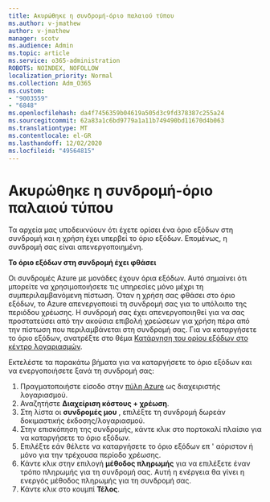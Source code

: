 ```yaml
---
title: Ακυρώθηκε η συνδρομή-όριο παλαιού τύπου
ms.author: v-jmathew
author: v-jmathew
manager: scotv
ms.audience: Admin
ms.topic: article
ms.service: o365-administration
ROBOTS: NOINDEX, NOFOLLOW
localization_priority: Normal
ms.collection: Adm_O365
ms.custom:
- "9003559"
- "6848"
ms.openlocfilehash: da4f7456359b04619a505d3c9fd378387c255a24
ms.sourcegitcommit: 62a83a1c6bd9779a1a11b749490bd11670d4b063
ms.translationtype: MT
ms.contentlocale: el-GR
ms.lasthandoff: 12/02/2020
ms.locfileid: "49564815"
---
```

# <a name="subscription-cancelled---legacy---spending-limit"></a>Ακυρώθηκε η συνδρομή-όριο παλαιού τύπου

Τα αρχεία μας υποδεικνύουν ότι έχετε ορίσει ένα όριο εξόδων στη συνδρομή και η χρήση έχει υπερβεί το όριο εξόδων. Επομένως, η συνδρομή σας είναι απενεργοποιημένη.

**Το όριο εξόδων στη συνδρομή έχει φθάσει**

Οι συνδρομές Azure με μονάδες έχουν όρια εξόδων. Αυτό σημαίνει ότι μπορείτε να χρησιμοποιήσετε τις υπηρεσίες μόνο μέχρι τη συμπεριλαμβανόμενη πίστωση. Όταν η χρήση σας φθάσει στο όριο εξόδων, το Azure απενεργοποιεί τη συνδρομή σας για το υπόλοιπο της περιόδου χρέωσης. Η συνδρομή σας έχει απενεργοποιηθεί για να σας προστατεύσει από την ακούσια επιβολή χρεώσεων για χρήση πέρα από την πίστωση που περιλαμβάνεται στη συνδρομή σας. Για να καταργήσετε το όριο εξόδων, ανατρέξτε στο θέμα [Κατάργηση του ορίου εξόδων στο κέντρο λογαριασμών](https://docs.microsoft.com/azure/cost-management-billing/manage/spending-limit#remove).

Εκτελέστε τα παρακάτω βήματα για να καταργήσετε το όριο εξόδων και να ενεργοποιήσετε ξανά τη συνδρομή σας:

1. Πραγματοποιήστε είσοδο στην [πύλη Azure](https://portal.azure.com/) ως διαχειριστής λογαριασμού.
2. Αναζητήστε **Διαχείριση κόστους + χρέωση**.
3. Στη λίστα οι **συνδρομές μου** , επιλέξτε τη συνδρομή δωρεάν δοκιμαστικής έκδοσης/λογαριασμού.
4. Στην επισκόπηση της συνδρομής, κάντε κλικ στο πορτοκαλί πλαίσιο για να καταργήσετε το όριο εξόδων.
5. Επιλέξτε εάν θέλετε να καταργήσετε το όριο εξόδων επ ' αόριστον ή μόνο για την τρέχουσα περίοδο χρέωσης.
6. Κάντε κλικ στην επιλογή **μέθοδος πληρωμής** για να επιλέξετε έναν τρόπο πληρωμής για τη συνδρομή σας. Αυτή η ενέργεια θα γίνει η ενεργός μέθοδος πληρωμής για τη συνδρομή σας.
7. Κάντε κλικ στο κουμπί **Τέλος**.
